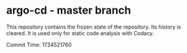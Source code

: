 # argo-cd - master branch

This repository contains the frozen state of the repository.
Its history is cleared. It is used only for static code
analysis with Codacy.

Commit Time: 1734521760